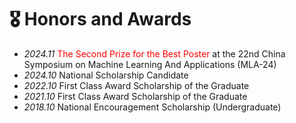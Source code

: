 # 🎖 Honors and Awards
- *2024.11* <font color ='red'>The Second Prize for the Best Poster</font> at the 22nd China Symposium on Machine Learning And Applications (MLA-24)
- *2024.10* National Scholarship Candidate
- *2022.10* First Class Award Scholarship of the Graduate
- *2021.10* First Class Award Scholarship of the Graduate
- *2018.10* National Encouragement Scholarship (Undergraduate)